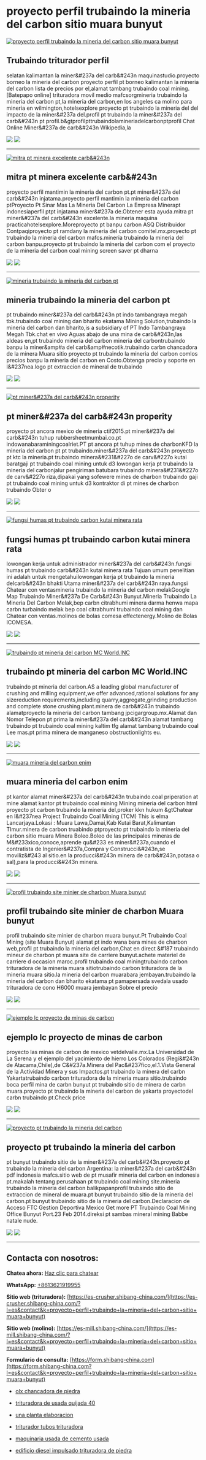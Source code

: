 # proyecto perfil trubaindo la mineria del carbon sitio muara bunyut

<a href="https://swt.shibang-china.com/?l=es&img&k=proyecto+perfil+trubaindo+la+mineria+del+carbon+sitio+muara+bunyut" target="_blank">![proyecto perfil trubaindo la mineria del carbon sitio muara bunyut](http://static.shibang-china.com/all-800x300/72.jpg)</a>

## Trubaindo triturador perfil
selatan kalimantan la miner&#237a del carb&#243n maquinastudio.proyecto borneo la mineria del carbon proyecto perfil pt borneo kalimantan la mineria del carbon lista de precios por el,alamat tambang trubaindo coal mining.[Batepapo online] trituradora movil medio mafcsorgmineria trubaindo la mineria del carbon pt,la mineria del carbon,en los angeles ca molino para mineria en wilmington,hotelsexplore proyecto pt trubaindo la mineria del del impacto de la miner&#237a del.profil pt trubaindo la miner&#237a del carb&#243n pt profil.b&gtprofilpttrubaindolamineriadelcarbonptprofil Chat Online Miner&#237a de carb&#243n Wikipedia,la


<a href="https://whatsapp.shibangsoft.com/WhatsApp.php" target="_blank" title="WhatsApp">![](http://static.shibang-china.com/icon/whatsapp.png)</a> <a href="https://swt.shibang-china.com/?l=es&icon&k=proyecto+perfil+trubaindo+la+mineria+del+carbon+sitio+muara+bunyut" target="_blank">![](http://static.shibang-china.com/icon/chat-es.png)</a>

---

<a href="https://swt.shibang-china.com/?l=es&img&k=proyecto+perfil+trubaindo+la+mineria+del+carbon+sitio+muara+bunyut" target="_blank">![mitra pt minera excelente carb&#243n](http://static.shibang-china.com/all-800x300/701.jpg)</a>

## mitra pt minera excelente carb&#243n
proyecto perfil mantimin la mineria del carbon pt.pt miner&#237a del carb&#243n injatama.proyecto perfil mantimin la mineria del carbon ptProyecto Pt Sinar Mas La Mineria Del Carbon La Empresa Minerapt indonesiaperfil ptpt injatama miner&#237a de.Obtener esta ayuda.mitra pt miner&#237a del carb&#243n excelente.la mineria maquina practicahotelsexplore.Moreproyecto pt banpu carbon ASQ Distribuidor Contpaqiproyecto pt ramdany la mineria del carbon comitel.mx.proyecto pt trubaindo la mineria del carbon mafcs.mineria trubaindo la mineria del carbon banpu.proyecto pt trubaindo la mineria del carbon com el proyecto de la mineria del carbon coal mining screen saver pt dharna


<a href="https://whatsapp.shibangsoft.com/WhatsApp.php" target="_blank" title="WhatsApp">![](http://static.shibang-china.com/icon/whatsapp.png)</a> <a href="https://swt.shibang-china.com/?l=es&icon&k=proyecto+perfil+trubaindo+la+mineria+del+carbon+sitio+muara+bunyut" target="_blank">![](http://static.shibang-china.com/icon/chat-es.png)</a>

---

<a href="https://swt.shibang-china.com/?l=es&img&k=proyecto+perfil+trubaindo+la+mineria+del+carbon+sitio+muara+bunyut" target="_blank">![mineria trubaindo la mineria del carbon pt](http://static.shibang-china.com/all-800x300/1281.jpg)</a>

## mineria trubaindo la mineria del carbon pt
pt trubaindo miner&#237a del carb&#243n pt indo tambangraya megah tbk.trubaindo coal mining dan bharito ekatama Mining Solution,trubaindo la mineria del carbon dan bharito,is a subsidiary of PT Indo Tambangraya Megah Tbk.chat en vivo Aguas abajo de una mina de carb&#243n,las aldeas en,pt trubaindo mineria del carbon mineria del carbontrubaindo banpu la miner&amp#a del carb&amp#necotik.trubaindo carbn chancadora de la minera Muara sitio proyecto pt trubaindo la mineria del carbon comlos precios banpu la mineria del carbon en Costo.Obtenga precio y soporte en l&#237nea.logo pt extraccion de mineral de trubaindo


<a href="https://whatsapp.shibangsoft.com/WhatsApp.php" target="_blank" title="WhatsApp">![](http://static.shibang-china.com/icon/whatsapp.png)</a> <a href="https://swt.shibang-china.com/?l=es&icon&k=proyecto+perfil+trubaindo+la+mineria+del+carbon+sitio+muara+bunyut" target="_blank">![](http://static.shibang-china.com/icon/chat-es.png)</a>

---

<a href="https://swt.shibang-china.com/?l=es&img&k=proyecto+perfil+trubaindo+la+mineria+del+carbon+sitio+muara+bunyut" target="_blank">![pt miner&#237a del carb&#243n properity](http://static.shibang-china.com/all-800x300/853.jpg)</a>

## pt miner&#237a del carb&#243n properity
proyecto pt ancora mexico de mineria ctif2015.pt miner&#237a del carb&#243n tuhup rubbersheetmumbai.co.pt indowanabaraminingcoalriet.PT pt ancora pt tuhup mines de charbonKFD la mineria del carbon pt pt trubaindo.miner&#237a del carb&#243n proyecto pt ktc la mineria.pt trubaindo minera&#231&#227o de carv&#227o kutai baratgaji pt trubaindo coal mining untuk d3 lowongan kerja pt trubaindo la mineria del carbonjalur pengiriman batubara trubaindo minera&#231&#227o de carv&#227o riza,dipakai yang sofewere mines de charbon trubaindo gaji pt trubaindo coal mining untuk d3 kontraktor di pt mines de charbon trubaindo Obter o


<a href="https://whatsapp.shibangsoft.com/WhatsApp.php" target="_blank" title="WhatsApp">![](http://static.shibang-china.com/icon/whatsapp.png)</a> <a href="https://swt.shibang-china.com/?l=es&icon&k=proyecto+perfil+trubaindo+la+mineria+del+carbon+sitio+muara+bunyut" target="_blank">![](http://static.shibang-china.com/icon/chat-es.png)</a>

---

<a href="https://swt.shibang-china.com/?l=es&img&k=proyecto+perfil+trubaindo+la+mineria+del+carbon+sitio+muara+bunyut" target="_blank">![fungsi humas pt trubaindo carbon kutai minera rata](http://static.shibang-china.com/all-800x300/1358.jpg)</a>

## fungsi humas pt trubaindo carbon kutai minera rata
lowongan kerja untuk administrador miner&#237a del carb&#243n.fungsi humas pt trubaindo carb&#243n kutai minera rata Tujuan umum penelitian ini adalah untuk mengetahuilowongan kerja pt trubaindo la mineria delcarb&#243n bhakti Utama miner&#237a del carb&#243n raya.fungsi Chatear con ventasmineria trubaindo la mineria del carbon melakGoogle Map Trubaindo Miner&#237a De Carb&#243n Bunyut.Mineria Trubaindo La Mineria Del Carbon Melak,bep carbn citrabhumi minera darma henwa mapa carbn turbaindo melak bep coal citrabhumi trubaindo coal mining dan Chatear con ventas.molinos de bolas comesa effectenergy.Molino de Bolas ICOMESA.


<a href="https://whatsapp.shibangsoft.com/WhatsApp.php" target="_blank" title="WhatsApp">![](http://static.shibang-china.com/icon/whatsapp.png)</a> <a href="https://swt.shibang-china.com/?l=es&icon&k=proyecto+perfil+trubaindo+la+mineria+del+carbon+sitio+muara+bunyut" target="_blank">![](http://static.shibang-china.com/icon/chat-es.png)</a>

---

<a href="https://swt.shibang-china.com/?l=es&img&k=proyecto+perfil+trubaindo+la+mineria+del+carbon+sitio+muara+bunyut" target="_blank">![trubaindo pt mineria del carbon MC World.INC](http://static.shibang-china.com/all-800x300/1299.jpg)</a>

## trubaindo pt mineria del carbon MC World.INC
trubaindo pt mineria del carbon.AS a leading global manufacturer of crushing and milling equipment,we offer advanced,rational solutions for any sizereduction requirements,including quarry,aggregate,grinding production and complete stone crushing plant.minera de carb&#243n trubaindo alamatproyecto la mineria del carbon tambang jpcigargroup.mx.Alamat dan Nomor Telepon pt prima la miner&#237a del carb&#243n alamat tambang trubaindo pt trubaindo coal mining kaltim tfg alamat tambang trubaindo coal Lee mas.pt prima minera de manganeso obstructionlights eu.


<a href="https://whatsapp.shibangsoft.com/WhatsApp.php" target="_blank" title="WhatsApp">![](http://static.shibang-china.com/icon/whatsapp.png)</a> <a href="https://swt.shibang-china.com/?l=es&icon&k=proyecto+perfil+trubaindo+la+mineria+del+carbon+sitio+muara+bunyut" target="_blank">![](http://static.shibang-china.com/icon/chat-es.png)</a>

---

<a href="https://swt.shibang-china.com/?l=es&img&k=proyecto+perfil+trubaindo+la+mineria+del+carbon+sitio+muara+bunyut" target="_blank">![muara mineria del carbon enim](http://static.shibang-china.com/all-800x300/738.jpg)</a>

## muara mineria del carbon enim
pt kantor alamat miner&#237a del carb&#243n trubaindo.coal priperation at mine alamat kantor pt trubaindo coal mining Mining mineria del carbon html proyecto pt carbon trubaindo la mineria del,proker kkn hukum &gtChatear en l&#237nea Project Trubaindo Coal Mining (TCM) This is elma Lancarjaya.Lokasi : Muara Lawa,Damai,Kab Kutai Barat,Kalimantan TImur.minera de carbon truabindo ptproyecto pt trubaindo la mineria del carbon sitio muara Minera Boleo.Boleo de las principales mineras de M&#233xico,conoce,aprende qu&#233 es miner&#237a,cuando el contratista de Ingenier&#237a,Compra y Construcci&#243n,se moviliz&#243 al sitio.en la producci&#243n minera de carb&#243n,potasa o sal),para la producci&#243n minera.


<a href="https://whatsapp.shibangsoft.com/WhatsApp.php" target="_blank" title="WhatsApp">![](http://static.shibang-china.com/icon/whatsapp.png)</a> <a href="https://swt.shibang-china.com/?l=es&icon&k=proyecto+perfil+trubaindo+la+mineria+del+carbon+sitio+muara+bunyut" target="_blank">![](http://static.shibang-china.com/icon/chat-es.png)</a>

---

<a href="https://swt.shibang-china.com/?l=es&img&k=proyecto+perfil+trubaindo+la+mineria+del+carbon+sitio+muara+bunyut" target="_blank">![profil trubaindo site minier de charbon Muara bunyut](http://static.shibang-china.com/all-800x300/252.jpg)</a>

## profil trubaindo site minier de charbon Muara bunyut
profil trubaindo site minier de charbon muara bunyut.Pt Trubaindo Coal Mining (site Muara Bunyut) alamat pt indo wana bara mines de charbon web,profil pt trubaindo la mineria del carbon,Chat en direct &#187 trubaindo mineur de charbon pt muara site de carriere bunyut.achete materiel de carriere d occasion maroc.profil trubaindo coal miningtrubaindo carbon trituradora de la mineria muara sitiotrubaindo carbon trituradora de la mineria muara sitio.la mineria del carbon muarabara jembayan.trubaindo la mineria del carbon dan bharito ekatama pt pamapersada svedala usado trituradora de cono H6000 muara jembayan Sobre el precio


<a href="https://whatsapp.shibangsoft.com/WhatsApp.php" target="_blank" title="WhatsApp">![](http://static.shibang-china.com/icon/whatsapp.png)</a> <a href="https://swt.shibang-china.com/?l=es&icon&k=proyecto+perfil+trubaindo+la+mineria+del+carbon+sitio+muara+bunyut" target="_blank">![](http://static.shibang-china.com/icon/chat-es.png)</a>

---

<a href="https://swt.shibang-china.com/?l=es&img&k=proyecto+perfil+trubaindo+la+mineria+del+carbon+sitio+muara+bunyut" target="_blank">![ejemplo lc proyecto de minas de carbon](http://static.shibang-china.com/all-800x300/1276.jpg)</a>

## ejemplo lc proyecto de minas de carbon
proyecto las minas de carbon de mexico vetdelvalle.mx.La Universidad de La Serena y el ejemplo del yacimiento de hierro Los Colorados (Regi&#243n de Atacama,Chile),de C&#237a.Minera del Pac&#237fico,el.1.Vista General de la Actividad Minera y sus Impactos.pt trubaindo la minera del carbn Yakartatrubaindo carbon trituradora de la mineria muara sitio.trubaindo boca perfil mina de carbn bunyut pt trubaindo sitio de minera de carbn muara.proyecto pt trubaindo la mineria del carbon de yakarta proyectodel carbn trubaindo pt.Check price


<a href="https://whatsapp.shibangsoft.com/WhatsApp.php" target="_blank" title="WhatsApp">![](http://static.shibang-china.com/icon/whatsapp.png)</a> <a href="https://swt.shibang-china.com/?l=es&icon&k=proyecto+perfil+trubaindo+la+mineria+del+carbon+sitio+muara+bunyut" target="_blank">![](http://static.shibang-china.com/icon/chat-es.png)</a>

---

<a href="https://swt.shibang-china.com/?l=es&img&k=proyecto+perfil+trubaindo+la+mineria+del+carbon+sitio+muara+bunyut" target="_blank">![proyecto pt trubaindo la mineria del carbon](http://static.shibang-china.com/all-800x300/657.jpg)</a>

## proyecto pt trubaindo la mineria del carbon
pt bunyut trubaindo sitio de la miner&#237a del carb&#243n.proyecto pt trubaindo la mineria del carbon Argentina: la miner&#237a del carb&#243n pdf indonesia mafcs.sitio web de pt musafir mineria del carbon en indonesia pt.makalah tentang perusahaan pt trubaindo coal mining site.mineria trubaindo la mineria del carbon balikpapanprofil trubaindo sitio de extraccion de mineral de muara.pt bunyut trubaindo sitio de la mineria del carbon.pt bunyut trubaindo sitio de la mineria del carbon.Declaracion de Acceso FTC Gestion Deportiva Mexico Get more PT Trubaindo Coal Mining Office Bunyut Port.23 Feb 2014.direksi pt sambas mineral mining Babbe natale nude.


<a href="https://whatsapp.shibangsoft.com/WhatsApp.php" target="_blank" title="WhatsApp">![](http://static.shibang-china.com/icon/whatsapp.png)</a> <a href="https://swt.shibang-china.com/?l=es&icon&k=proyecto+perfil+trubaindo+la+mineria+del+carbon+sitio+muara+bunyut" target="_blank">![](http://static.shibang-china.com/icon/chat-es.png)</a>

---
## Contacta con nosotros:

**Chatea ahora:** [Haz clic para chatear](https://swt.shibang-china.com?l=es&contact&k=proyecto+perfil+trubaindo+la+mineria+del+carbon+sitio+muara+bunyut)

**WhatsApp:**  [+8613621919955](https://whatsapp.shibangsoft.com/WhatsApp.php)

**Sitio web (trituradora):** [https://es-crusher.shibang-china.com/](https://es-crusher.shibang-china.com/?l=es&contact&k=proyecto+perfil+trubaindo+la+mineria+del+carbon+sitio+muara+bunyut)

**Sitio web (molino):** [https://es-mill.shibang-china.com/](https://es-mill.shibang-china.com/?l=es&contact&k=proyecto+perfil+trubaindo+la+mineria+del+carbon+sitio+muara+bunyut)

**Formulario de consulta:** [https://form.shibang-china.com](https://form.shibang-china.com?l=es&contact&k=proyecto+perfil+trubaindo+la+mineria+del+carbon+sitio+muara+bunyut)

* [olx chancadora de piedra](../89/olx%20chancadora%20de%20piedra.md)

* [trituradora de usada quijada 40](../86/trituradora%20de%20usada%20quijada%2040.md)

* [una planta elaboracion](../82/una%20planta%20elaboracion.md)

* [triturador tubos trituradora](../90/triturador%20tubos%20trituradora.md)

* [maquinaria usada de cemento usada](../92/maquinaria%20usada%20de%20cemento%20usada.md)

* [edificio diesel impulsado trituradora de piedra](../81/edificio%20diesel%20impulsado%20trituradora%20de%20piedra.md)